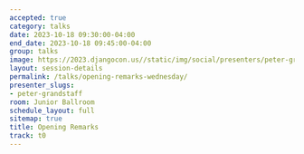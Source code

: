 ```yaml
---
accepted: true
category: talks
date: 2023-10-18 09:30:00-04:00
end_date: 2023-10-18 09:45:00-04:00
group: talks
image: https://2023.djangocon.us//static/img/social/presenters/peter-grandstaff.png
layout: session-details
permalink: /talks/opening-remarks-wednesday/
presenter_slugs:
- peter-grandstaff
room: Junior Ballroom
schedule_layout: full
sitemap: true
title: Opening Remarks
track: t0
---
```

